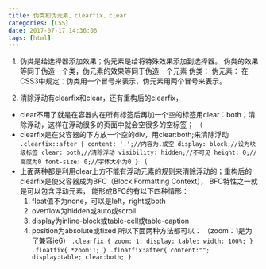 ```yaml
---
title: 伪类和伪元素、clearfix、clear
categories: [CSS]
date: 2017-07-17 14:36:06
tags: [html]
---
```


1. 伪类是给选择器添加效果；伪元素是给将特殊效果添加到选择器。 伪类的效果等同于伪造一个类，伪元素的效果等同于伪造一个元素 伪类：
 伪元素：
 在CSS3中规定：伪类用一个冒号来表示，伪元素用两个冒号来表示。 

2. 清除浮动有clearfix和clear，还有重构后的clearfix， 

* clear不用了就是在容器内在所有标签后再加一个空的标签用clear：both；清除浮动，这样在浮动很多的页面中就会空很多的空标签； （
* clearfix是在父容器的下方放一个空的div，用clear:both;来清除浮动 ` .clearfix::after { content: '.';//内容为.或空 display: block;//设为块级标签 clear: both;//清除浮动 visibility: hidden;//不可见 height: 0;//高度为0 font-size: 0;//字体大小为0 } ` （
* 上面两种都是利用clear上方不能有浮动元素的规则来清除浮动的；重构后的clearfix是使父容器成为BFC（Block Formatting Context），
BFC特性之一就是可以包含浮动元素，
能形成BFC的有以下四种情形： 
  1. float值不为none，可以是left，right或both 
  2. overflow为hidden或auto或scroll 
  3. display为inline-block或table-cell或table-caption 
  4. position为absolute或fixed 所以下面两种方法都可以：
（zoom：1是为了兼容ie6） ` .clearfix { zoom: 1; display: table; width: 100%; } ` `.floatfix{ *zoom:1; } .floatfix:after{ content:""; display:table; clear:both; }`